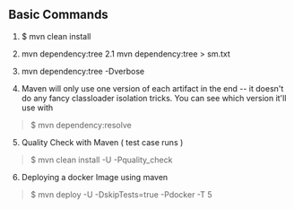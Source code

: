 ## Basic Commands

1. $ mvn clean install
2. mvn dependency:tree 
2.1 mvn dependency:tree > sm.txt

3. mvn dependency:tree -Dverbose

4. Maven will only use one version of each artifact in the end -- it doesn't do any fancy classloader isolation tricks. You can see which version it'll use with
> $ mvn dependency:resolve

5. Quality Check with Maven ( test case runs )
> $ mvn clean install -U -Pquality_check

6. Deploying a docker Image using maven 
> $ mvn deploy -U -DskipTests=true -Pdocker -T 5